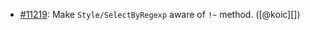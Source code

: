 * [#11219](https://github.com/rubocop/rubocop/issues/11219): Make `Style/SelectByRegexp` aware of `!~` method. ([@koic][])

